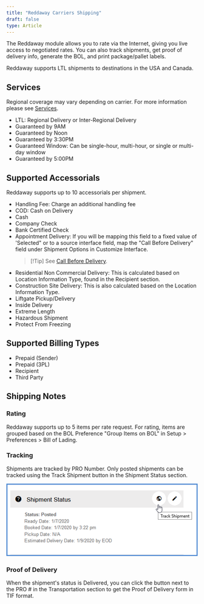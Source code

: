 ```yaml
---
title: "Reddaway Carriers Shipping"
draft: false
type: Article
---
```


The Reddaway module allows you to rate via the Internet, giving you live access to negotiated rates. You can also track shipments, get proof of delivery info, generate the BOL, and print package/pallet labels.

Reddaway supports LTL shipments to destinations in the USA and Canada.
## Services


Regional coverage may vary depending on carrier. For more information please see [Services](http://www.yrcregional.com/services/services.shtml).
* LTL: Regional Delivery or Inter-Regional Delivery
* Guaranteed by 9AM
* Guaranteed by Noon
* Guaranteed by 3:30PM
* Guaranteed Window: Can be single-hour, multi-hour, or single or multi-day window
* Guaranteed by 5:00PM


## Supported Accessorials


Reddaway supports up to 10 accessorials per shipment.
* Handling Fee: Charge an additional handling fee
* COD: Cash on Delivery
* Cash
* Company Check
* Bank Certified Check
* Appointment Delivery: If you will be mapping this field to a fixed value of 'Selected" or to a source interface field, map the "Call Before Delivery" field under Shipment Options in Customize Interface.
    >[!Tip] See [Call Before Delivery](call-before-delivery.md).
* Residential Non Commercial Delivery: This is calculated based on Location Information Type, found in the Recipient section.
* Construction Site Delivery: This is also calculated based on the Location Information Type.
* Liftgate Pickup/Delivery
* Inside Delivery
* Extreme Length
* Hazardous Shipment
* Protect From Freezing


## Supported Billing Types


* Prepaid (Sender)
* Prepaid (3PL)
* Recipient
* Third Party


## Shipping Notes


### Rating


Reddaway supports up to 5 items per rate request. For rating, items are grouped based on the BOL Preference "Group Items on BOL" in Setup > Preferences > Bill of Lading.
### Tracking


Shipments are tracked by PRO Number. Only posted shipments can be tracked using the Track Shipment button in the Shipment Status section.

![](assets/images/allcarriers-trackshipment.png)
### Proof of Delivery


When the shipment's status is Delivered, you can click the button next to the PRO # in the Transportation section to get the Proof of Delivery form in TIF format.

 

